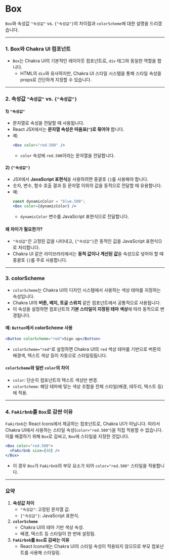 # Box
`Box`와 속성값 `"속성값"` vs. `{"속성값"}`의 차이점과 `colorScheme`에 대한 설명을 드리겠습니다.

---

### **1. Box와 Chakra UI 컴포넌트**
- `Box`는 Chakra UI의 기본적인 레이아웃 컴포넌트로, `div` 태그와 동일한 역할을 합니다. 
  - HTML의 `div`와 유사하지만, Chakra UI 스타일 시스템을 통해 스타일 속성을 props로 간단하게 지정할 수 있습니다.

---

### **2. 속성값 `"속성값"` vs. `{"속성값"}`**

#### **1) `"속성값"`**
- 문자열로 속성을 전달할 때 사용됩니다.
- React JSX에서는 **문자열 속성은 따옴표(`"`)로 묶어야** 합니다.
- 예: 
  ```jsx
  <Box color="red.500" />
  ```
  - `color` 속성에 `red.500`이라는 문자열을 전달합니다.

#### **2) `{"속성값"}`**
- JSX에서 **JavaScript 표현식**을 사용하려면 중괄호 `{}`를 사용해야 합니다.
- 숫자, 변수, 함수 호출 결과 등 문자열 이외의 값을 동적으로 전달할 때 유용합니다.
- 예:
  ```jsx
  const dynamicColor = "blue.500";
  <Box color={dynamicColor} />
  ```
  - `dynamicColor` 변수를 JavaScript 표현식으로 전달합니다.

#### **왜 차이가 필요한가?**
- `"속성값"`은 고정된 값을 나타내고, `{"속성값"}`은 동적인 값을 JavaScript 표현식으로 처리합니다.
- Chakra UI 같은 라이브러리에서는 **동적 값이나 계산된 값**을 속성으로 넣어야 할 때 중괄호 `{}`를 주로 사용합니다.

---

### **3. colorScheme**

- `colorScheme`는 Chakra UI의 디자인 시스템에서 사용하는 색상 테마를 지정하는 속성입니다.
- Chakra UI의 **버튼, 배지, 토글 스위치** 같은 컴포넌트에서 공통적으로 사용됩니다.
- 이 속성을 설정하면 컴포넌트의 **기본 스타일이 지정된 테마 색상**에 따라 동적으로 변경됩니다.

#### **예: `Button`에서 colorScheme 사용**
```jsx
<Button colorScheme="red">Sign up</Button>
```
- `colorScheme="red"`로 설정하면 Chakra UI의 `red` 색상 테마를 기반으로 버튼의 배경색, 텍스트 색상 등이 자동으로 스타일링됩니다.

#### **`colorScheme`와 일반 `color`의 차이**
- `color`: 단순히 컴포넌트의 텍스트 색상만 변경.
- `colorScheme`: 해당 테마에 맞는 색상 조합을 전체 스타일(배경, 테두리, 텍스트 등)에 적용.

---

### **4. `FaAirbnb`를 `Box`로 감싼 이유**
`FaAirbnb`는 React Icons에서 제공하는 컴포넌트로, Chakra UI가 아닙니다. 따라서 Chakra UI에서 사용하는 스타일 속성(`color="red.500"`)을 직접 적용할 수 없습니다. 이를 해결하기 위해 `Box`로 감싸고, `Box`에 스타일을 지정한 것입니다.

```jsx
<Box color="red.500">
  <FaAirbnb size={48} />
</Box>
```
- 이 경우 `Box`가 `FaAirbnb`의 부모 요소가 되어 `color="red.500"` 스타일을 적용합니다.

---

### **요약**
1. **속성값 차이**
   - `"속성값"`: 고정된 문자열 값.
   - `{"속성값"}`: JavaScript 표현식.
2. **`colorScheme`**
   - Chakra UI의 테마 기반 색상 속성.
   - 배경, 텍스트 등 스타일이 한 번에 설정됨.
3. **`FaAirbnb`를 `Box`로 감싸는 이유**
   - React Icons에는 Chakra UI의 스타일 속성이 적용되지 않으므로 부모 컴포넌트를 사용해 스타일링.